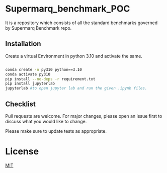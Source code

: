 # Supermarq_benchmark_POC
It is a repository which consists of all the standard benchmarks governed  by Supermarq  Benchmark repo.
 
 ## Installation
 
 Create a virtual Environment in python 3.10 and activate the same.
 ```bash
 
conda create -n py310 python==3.10
conda activate py310
pip install --no-deps -r requirement.txt
pip install jupyterlab
jupyterlab #to open jupyter lab and run the given .ipynb files.
```

## Checklist

Pull requests are welcome. For major changes, please open an issue first
to discuss what you would like to change.

Please make sure to update tests as appropriate.

# License

[MIT](https://choosealicense.com/licenses/mit/)
